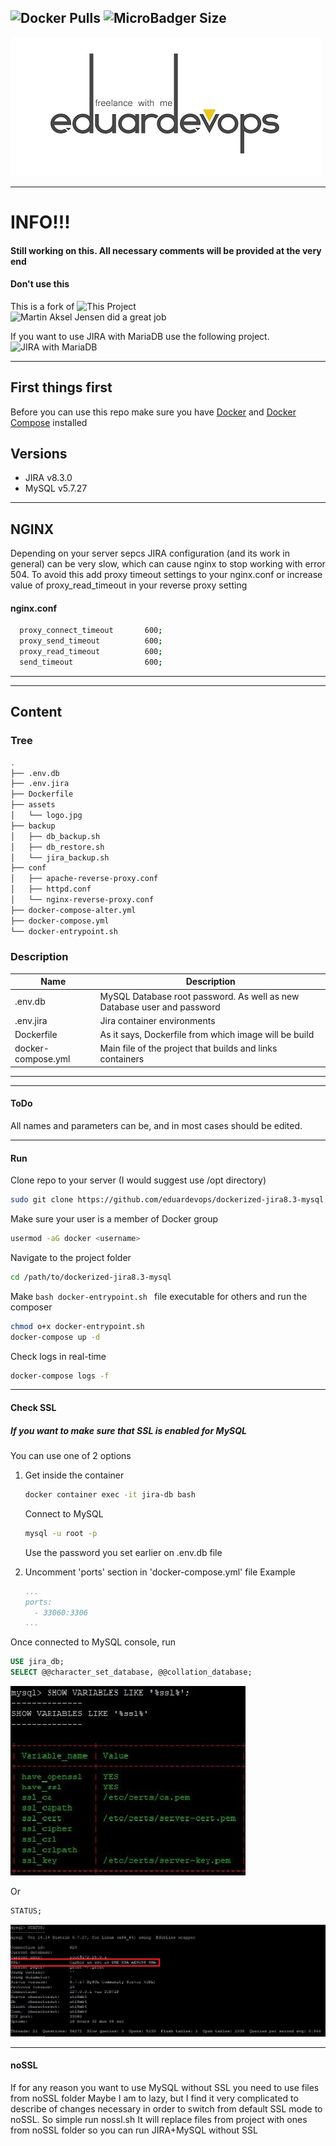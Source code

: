 <!-- ## Dockerized JIRA v8.3 and MySQL v5.7 -->

<img alt="Docker Pulls" src="https://img.shields.io/docker/pulls/eduardevops/jira8.3-mysql.svg" style="max-width:100%;"> <img alt="MicroBadger Size" src="https://img.shields.io/microbadger/image-size/eduardevops/jira8.3-mysql/latest.svg" style="max-width:100%;">
-----

![Logo](./assets/logo.jpg)

------

# INFO!!!
####  Still working on this. All necessary comments will be provided at the very end
####  Don't use this

This is a fork of  ![This Project](https://github.com/cptactionhank/docker-atlassian-jira) <br>
![Martin Aksel Jensen](https://github.com/cptactionhank) did a great job

If you want to use JIRA with MariaDB use the following project. <br>
![JIRA with MariaDB](https://github.com/eduardevops/dockerized-jira8.3-mariadb)

------

## First things first
Before you can use this repo make sure you have [Docker](https://www.docker.com/) and [Docker Compose](https://docs.docker.com/compose/install/) installed

## Versions
*	JIRA v8.3.0
*	MySQL v5.7.27

-----
## NGINX
Depending on your server sepcs JIRA configuration (and its work in general) can be very slow, which can cause nginx to stop working with error 504. To avoid this add proxy timeout settings to your nginx.conf or increase value of proxy_read_timeout in your reverse proxy setting

#### nginx.conf

```bash
  proxy_connect_timeout       600;
  proxy_send_timeout          600;
  proxy_read_timeout          600;
  send_timeout                600;
```
-----

------
## Content

### Tree

```bash
.
├── .env.db
├── .env.jira
├── Dockerfile
├── assets
│   └── logo.jpg
├── backup
│   ├── db_backup.sh
│   ├── db_restore.sh
│   └── jira_backup.sh
├── conf
│   ├── apache-reverse-proxy.conf
│   ├── httpd.conf
│   └── nginx-reverse-proxy.conf
├── docker-compose-alter.yml
├── docker-compose.yml
└── docker-entrypoint.sh
```

### Description

Name | Description
------------------- | -------------
.env.db             | MySQL Database root password. As well as new Database user and password
.env.jira           | Jira container environments
Dockerfile          | As it says, Dockerfile from which image will be build
docker-compose.yml  | Main file of the project that builds and links containers


------

-----
#### ToDo
All names and parameters can be, and in most cases should be edited.

-----

#### Run
Clone repo to your server (I would suggest use /opt directory)
```bash
sudo git clone https://github.com/eduardevops/dockerized-jira8.3-mysql.git
```

Make sure your user is a member of Docker group
```sh
usermod -aG docker <username>
```
Navigate to the project folder
```sh
cd /path/to/dockerized-jira8.3-mysql
```
Make ```bash docker-entrypoint.sh ``` file executable for others and run the composer
```sh
chmod o+x docker-entrypoint.sh
docker-compose up -d
```

Check logs in real-time
```sh
docker-compose logs -f
```

-----
#### Check SSL

##### If you want to make sure that SSL is enabled for MySQL
You can use one of 2 options
1.  Get inside the container
    ```bash
    docker container exec -it jira-db bash
    ```
    Connect to MySQL
    ```bash
    mysql -u root -p
    ```
    Use the password you set earlier on .env.db file

2.  Uncomment 'ports' section in 'docker-compose.yml' file
    Example
    ```yaml
    ...
    ports:
      - 33060:3306
    ...
    ```
Once connected to MySQL console, run
```sql
USE jira_db;
SELECT @@character_set_database, @@collation_database;
```
![Show](./assets/Show.jpg)

Or
```sql
STATUS;
```
![Show](./assets/Status.jpg)

-----
#### noSSL
If for any reason you want to use MySQL without SSL you need to use files from noSSL folder
Maybe I am to lazy, but I find it very complicated to describe of changes necessary in order to
switch from default SSL mode to noSSL. So simple run nossl.sh
It will replace files from project with ones from noSSL folder so you can run JIRA+MySQL without SSL
